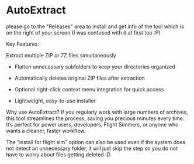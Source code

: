 # AutoExtract

please go to the "Releases" area to install and get info of the tool which is on the right of your screen 
(I was confused with it at first too :P)

Key Features:

Extract multiple ZIP or 7Z files simultaneously

- Flatten unnecessary subfolders to keep your directories organized

- Automatically deletes original ZIP files after extraction

- Optional right-click context menu integration for quick access

- Lightweight, easy-to-use installer

Why use AutoExtract?
If you regularly work with large numbers of archives, this tool streamlines the process, saving you precious minutes every time. It’s perfect for power users, developers, Flight Simmers, or anyone who wants a cleaner, faster workflow.


The "install for flight sim" option can also be used even if the system does not detect an unnecessary folder, it will just skip the step so you do not have to worry about files getting deleted :D
